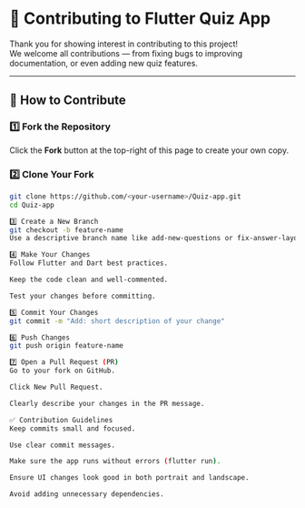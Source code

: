 # 🤝 Contributing to Flutter Quiz App

Thank you for showing interest in contributing to this project!  
We welcome all contributions — from fixing bugs to improving documentation, or even adding new quiz features.

---

## 📌 How to Contribute

### 1️⃣ Fork the Repository
Click the **Fork** button at the top-right of this page to create your own copy.

### 2️⃣ Clone Your Fork
```bash
git clone https://github.com/<your-username>/Quiz-app.git
cd Quiz-app

3️⃣ Create a New Branch
git checkout -b feature-name
Use a descriptive branch name like add-new-questions or fix-answer-layout.

4️⃣ Make Your Changes
Follow Flutter and Dart best practices.

Keep the code clean and well-commented.

Test your changes before committing.

5️⃣ Commit Your Changes
git commit -m "Add: short description of your change"

6️⃣ Push Changes
git push origin feature-name

7️⃣ Open a Pull Request (PR)
Go to your fork on GitHub.

Click New Pull Request.

Clearly describe your changes in the PR message.

✅ Contribution Guidelines
Keep commits small and focused.

Use clear commit messages.

Make sure the app runs without errors (flutter run).

Ensure UI changes look good in both portrait and landscape.

Avoid adding unnecessary dependencies.
